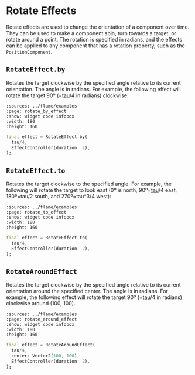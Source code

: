 # Rotate Effects

Rotate effects are used to change the orientation of a component over time. They can be used to make
a component spin, turn towards a target, or rotate around a point. The rotation is specified in
radians, and the effects can be applied to any component that has a rotation property, such as the
`PositionComponent`.


## `RotateEffect.by`

Rotates the target clockwise by the specified angle relative to its current orientation. The angle
is in radians. For example, the following effect will rotate the target 90º (=[tau]/4 in radians)
clockwise:

```{flutter-app}
:sources: ../flame/examples
:page: rotate_by_effect
:show: widget code infobox
:width: 180
:height: 160
```

```dart
final effect = RotateEffect.by(
  tau/4,
  EffectController(duration: 2),
);
```


## `RotateEffect.to`

Rotates the target clockwise to the specified angle. For example, the following will rotate the
target to look east (0º is north, 90º=[tau]/4 east, 180º=tau/2 south, and 270º=tau*3/4 west):

```{flutter-app}
:sources: ../flame/examples
:page: rotate_to_effect
:show: widget code infobox
:width: 180
:height: 160
```

```dart
final effect = RotateEffect.to(
  tau/4,
  EffectController(duration: 2),
);
```


## `RotateAroundEffect`

Rotates the target clockwise by the specified angle relative to its current orientation around
the specified center. The angle is in radians. For example, the following effect will rotate the
target 90º (=[tau]/4 in radians) clockwise around (100, 100).

```{flutter-app}
:sources: ../flame/examples
:page: rotate_around_effect
:show: widget code infobox
:width: 180
:height: 160
```

```dart
final effect = RotateAroundEffect(
  tau/4,
  center: Vector2(100, 100),
  EffectController(duration: 2),
);
```

[tau]: https://en.wikipedia.org/wiki/Tau_(mathematical_constant)
